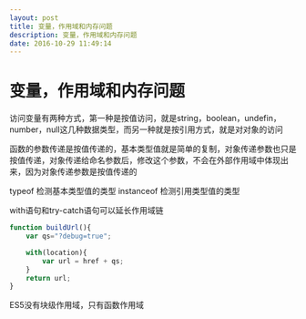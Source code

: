 ```yaml
---
layout: post
title: 变量，作用域和内存问题
description: 变量，作用域和内存问题
date: 2016-10-29 11:49:14
---
```


# 变量，作用域和内存问题
访问变量有两种方式，第一种是按值访问，就是string，boolean，undefin，number，null这几种数据类型，而另一种就是按引用方式，就是对对象的访问

函数的参数传递是按值传递的，基本类型值就是简单的复制，对象传递参数也只是按值传递，对象传递给命名参数后，修改这个参数，不会在外部作用域中体现出来，因为对象传递参数是按值传递的

typeof 检测基本类型值的类型
instanceof 检测引用类型值的类型

with语句和try-catch语句可以延长作用域链

```js
function buildUrl(){
    var qs="?debug=true";

    with(location){
        var url = href + qs;
    }
    return url;
}
```
ES5没有块级作用域，只有函数作用域
